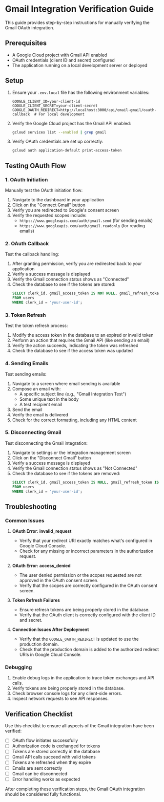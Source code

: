 # Gmail Integration Verification Guide

This guide provides step-by-step instructions for manually verifying the Gmail OAuth integration.

## Prerequisites

- A Google Cloud project with Gmail API enabled
- OAuth credentials (client ID and secret) configured
- The application running on a local development server or deployed

## Setup

1. Ensure your `.env.local` file has the following environment variables:
   ```
   GOOGLE_CLIENT_ID=your-client-id
   GOOGLE_CLIENT_SECRET=your-client-secret
   GOOGLE_OAUTH_REDIRECT=http://localhost:3000/api/email-gmail/oauth-callback  # For local development
   ```

2. Verify the Google Cloud project has the Gmail API enabled:
   ```bash
   gcloud services list --enabled | grep gmail
   ```

3. Verify OAuth credentials are set up correctly:
   ```bash
   gcloud auth application-default print-access-token
   ```

## Testing OAuth Flow

### 1. OAuth Initiation

Manually test the OAuth initiation flow:

1. Navigate to the dashboard in your application
2. Click on the "Connect Gmail" button
3. Verify you are redirected to Google's consent screen
4. Verify the requested scopes include:
   - `https://www.googleapis.com/auth/gmail.send` (for sending emails)
   - `https://www.googleapis.com/auth/gmail.readonly` (for reading emails)

### 2. OAuth Callback

Test the callback handling:

1. After granting permission, verify you are redirected back to your application
2. Verify a success message is displayed
3. Verify the Gmail connection status shows as "Connected"
4. Check the database to see if the tokens are stored:
   ```sql
   SELECT clerk_id, gmail_access_token IS NOT NULL, gmail_refresh_token IS NOT NULL
   FROM users
   WHERE clerk_id = 'your-user-id';
   ```

### 3. Token Refresh

Test the token refresh process:

1. Modify the access token in the database to an expired or invalid token
2. Perform an action that requires the Gmail API (like sending an email)
3. Verify the action succeeds, indicating the token was refreshed
4. Check the database to see if the access token was updated

### 4. Sending Emails

Test sending emails:

1. Navigate to a screen where email sending is available
2. Compose an email with:
   - A specific subject line (e.g., "Gmail Integration Test")
   - Some unique text in the body
   - A test recipient email
3. Send the email
4. Verify the email is delivered
5. Check for the correct formatting, including any HTML content

### 5. Disconnecting Gmail

Test disconnecting the Gmail integration:

1. Navigate to settings or the integration management screen
2. Click on the "Disconnect Gmail" button
3. Verify a success message is displayed
4. Verify the Gmail connection status shows as "Not Connected"
5. Check the database to see if the tokens are removed:
   ```sql
   SELECT clerk_id, gmail_access_token IS NULL, gmail_refresh_token IS NULL
   FROM users
   WHERE clerk_id = 'your-user-id';
   ```

## Troubleshooting

### Common Issues

1. **OAuth Error: invalid_request**
   - Verify that your redirect URI exactly matches what's configured in Google Cloud Console.
   - Check for any missing or incorrect parameters in the authorization request.

2. **OAuth Error: access_denied**
   - The user denied permission or the scopes requested are not approved in the OAuth consent screen.
   - Verify that the scopes are correctly configured in the OAuth consent screen.

3. **Token Refresh Failures**
   - Ensure refresh tokens are being properly stored in the database.
   - Verify that the OAuth client is correctly configured with the client ID and secret.

4. **Connection Issues After Deployment**
   - Verify that the `GOOGLE_OAUTH_REDIRECT` is updated to use the production domain.
   - Check that the production domain is added to the authorized redirect URIs in Google Cloud Console.

### Debugging

1. Enable debug logs in the application to trace token exchanges and API calls.
2. Verify tokens are being properly stored in the database.
3. Check browser console logs for any client-side errors.
4. Inspect network requests to see API responses.

## Verification Checklist

Use this checklist to ensure all aspects of the Gmail integration have been verified:

- [ ] OAuth flow initiates successfully
- [ ] Authorization code is exchanged for tokens
- [ ] Tokens are stored correctly in the database
- [ ] Gmail API calls succeed with valid tokens
- [ ] Tokens are refreshed when they expire
- [ ] Emails are sent correctly
- [ ] Gmail can be disconnected
- [ ] Error handling works as expected

After completing these verification steps, the Gmail OAuth integration should be considered fully functional. 